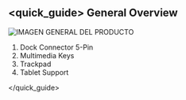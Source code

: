 ## <quick_guide> General Overview

![IMAGEN GENERAL DEL PRODUCTO]( http://static.energysistem.com/images/manuals/42180/543bb89526b40.jpg)

1. Dock Connector 5-Pin
2. Multimedia Keys
3. Trackpad
4. Tablet Support

</quick_guide>
